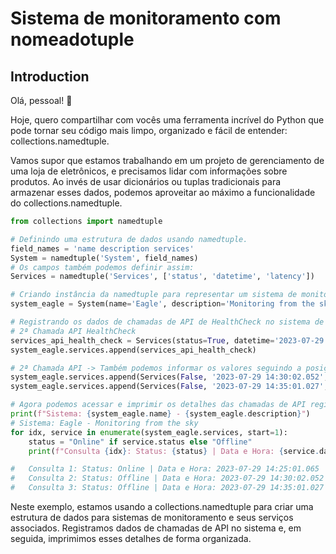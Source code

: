 # Sistema de monitoramento com nomeadotuple

## Introduction

Olá, pessoal! 👋

Hoje, quero compartilhar com vocês uma ferramenta incrível do Python que pode tornar seu código mais limpo, organizado e fácil de entender: collections.namedtuple.

Vamos supor que estamos trabalhando em um projeto de gerenciamento de uma loja de eletrônicos, e precisamos lidar com informações sobre produtos. Ao invés de usar dicionários ou tuplas tradicionais para armazenar esses dados, podemos aproveitar ao máximo a funcionalidade do collections.namedtuple.

```python
from collections import namedtuple

# Definindo uma estrutura de dados usando namedtuple.
field_names = 'name description services'
System = namedtuple('System', field_names)
# Os campos também podemos definir assim:
Services = namedtuple('Services', ['status', 'datetime', 'latency'])

# Criando instância da namedtuple para representar um sistema de monitoramento
system_eagle = System(name='Eagle', description='Monitoring from the sky', services=[])

# Registrando os dados de chamadas de API de HealthCheck no sistema de monitoramento.
# 2ª Chamada API HealthCheck
services_api_health_check = Services(status=True, datetime='2023-07-29 14:25:01.065', latency=292)
system_eagle.services.append(services_api_health_check)

# 2ª Chamada API -> Também podemos informar os valores seguindo a posição
system_eagle.services.append(Services(False, '2023-07-29 14:30:02.052', 125))
system_eagle.services.append(Services(False, '2023-07-29 14:35:01.027', 195))

# Agora podemos acessar e imprimir os detalhes das chamadas de API registradas
print(f"Sistema: {system_eagle.name} - {system_eagle.description}")
# Sistema: Eagle - Monitoring from the sky
for idx, service in enumerate(system_eagle.services, start=1):
    status = "Online" if service.status else "Offline"
    print(f"Consulta {idx}: Status: {status} | Data e Hora: {service.datetime} | Latência: {service.latency} ms")

#	Consulta 1: Status: Online | Data e Hora: 2023-07-29 14:25:01.065 | Latência: 292 ms
#	Consulta 2: Status: Offline | Data e Hora: 2023-07-29 14:30:02.052 | Latência: 125 ms
#	Consulta 3: Status: Offline | Data e Hora: 2023-07-29 14:35:01.027 | Latência: 195 ms
```
Neste exemplo, estamos usando a collections.namedtuple para criar uma estrutura de dados para sistemas de monitoramento e seus serviços associados. Registramos dados de chamadas de API no sistema e, em seguida, imprimimos esses detalhes de forma organizada.
